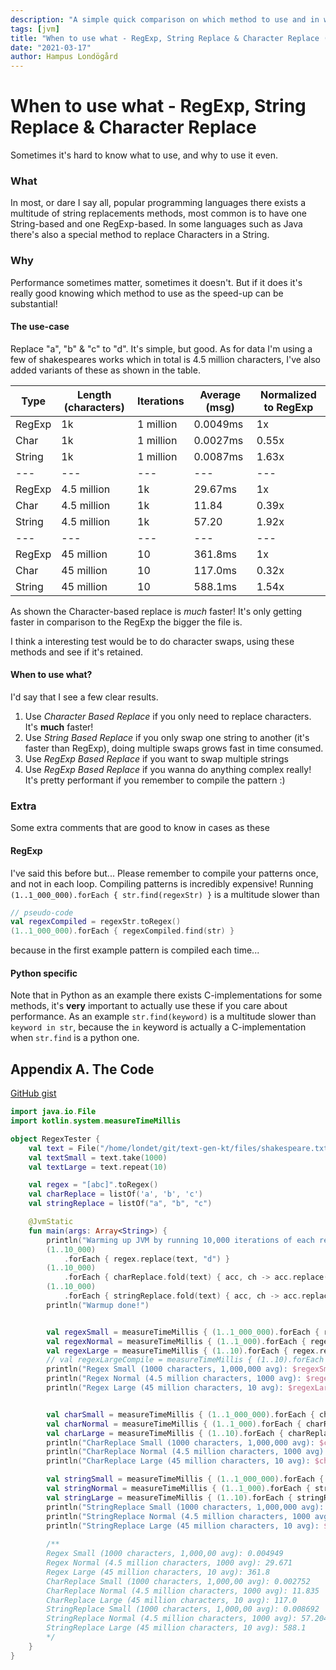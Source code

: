 ```yaml
---
description: "A simple quick comparison on which method to use and in what case when replacing characters or strings in strings."
tags: [jvm]
title: "When to use what - RegExp, String Replace & Character Replace (JVM/Kotlin)"
date: "2021-03-17"
author: Hampus Londögård
---
```


# When to use what - RegExp, String Replace & Character Replace
Sometimes it's hard to know what to use, and why to use it even. 
<!--truncate-->

### What
In most, or dare I say all, popular programming languages there exists a multitude of string replacements methods, most common is to have one String-based and one RegExp-based. In some languages such as Java there's also a special method to replace Characters in a String.

### Why
Performance sometimes matter, sometimes it doesn't. But if it does it's really good knowing which method to use as the speed-up can be substantial!

#### The use-case
Replace "a", "b" & "c" to "d". It's simple, but good.
As for data I'm using a few of shakespeares works which in total is 4.5 million characters, I've also added variants of these as shown in the table.

| Type   | Length (characters) | Iterations | Average (msg) | Normalized to RegExp |
|--------|---------------------|------------|---------------|----------------------|
| RegExp | 1k                  | 1 million  | 0.0049ms      | 1x                   |
| Char   | 1k                  | 1 million  | 0.0027ms      | 0.55x                |
| String | 1k                  | 1 million  | 0.0087ms      | 1.63x                |
| ---    | ---                 | ---        | ---           | ---                  |
| RegExp | 4.5 million         | 1k         | 29.67ms       | 1x                   |
| Char   | 4.5 million         | 1k         | 11.84         | 0.39x                |
| String | 4.5 million         | 1k         | 57.20         | 1.92x                |
| ---    | ---                 | ---        | ---           | ---                  |
| RegExp | 45 million          | 10         | 361.8ms       | 1x                   |
| Char   | 45 million          | 10         | 117.0ms       | 0.32x                |
| String | 45 million          | 10         | 588.1ms       | 1.54x                |

As shown the Character-based replace is _much_ faster! It's only getting faster in comparison to the RegExp the bigger the file is.

I think a interesting test would be to do character swaps, using these methods and see if it's retained.

#### When to use what?
I'd say that I see a few clear results.

1. Use _Character Based Replace_ if you only need to replace characters. It's **much** faster!
2. Use _String Based Replace_ if you only swap one string to another (it's faster than RegExp), doing multiple swaps grows fast in time consumed. 
3. Use _RegExp Based Replace_ if you want to swap multiple strings
4. Use _RegExp Based Replace_ if you wanna do anything complex really! It's pretty performant if you remember to compile the pattern :)

### Extra
Some extra comments that are good to know in cases as these

#### RegExp
I've said this before but...
Please remember to compile your patterns once, and not in each loop. Compiling patterns is incredibly expensive!
Running `(1..1_000_000).forEach { str.find(regexStr) }` is a multitude slower than 
```kotlin
// pseudo-code
val regexCompiled = regexStr.toRegex()
(1..1_000_000).forEach { regexCompiled.find(str) }
```
because in the first example pattern is compiled each time...

#### Python specific
Note that in Python as an example there exists C-implementations for some methods, it's **very** important to actually use these if you care about performance.
As an example `str.find(keyword)` is a multitude slower than `keyword in str`, because the `in` keyword is actually a C-implementation when `str.find` is a python one.

## Appendix A. The Code
[GitHub gist](https://gist.github.com/Lundez/ee6484422cc2fe5545fffa7eaa2635cc)
```kotlin
import java.io.File
import kotlin.system.measureTimeMillis

object RegexTester {
    val text = File("/home/londet/git/text-gen-kt/files/shakespeare.txt").readText()
    val textSmall = text.take(1000)
    val textLarge = text.repeat(10)

    val regex = "[abc]".toRegex()
    val charReplace = listOf('a', 'b', 'c')
    val stringReplace = listOf("a", "b", "c")

    @JvmStatic
    fun main(args: Array<String>) {
        println("Warming up JVM by running 10,000 iterations of each replacer on normal size.")
        (1..10_000)
            .forEach { regex.replace(text, "d") }
        (1..10_000)
            .forEach { charReplace.fold(text) { acc, ch -> acc.replace(ch, 'd') } }
        (1..10_000)
            .forEach { stringReplace.fold(text) { acc, ch -> acc.replace(ch, "d") } }
        println("Warmup done!")


        val regexSmall = measureTimeMillis { (1..1_000_000).forEach { regex.replace(textSmall, "d") } } / 1_000_000.0
        val regexNormal = measureTimeMillis { (1..1_000).forEach { regex.replace(text, "d") } } / 1000.0
        val regexLarge = measureTimeMillis { (1..10).forEach { regex.replace(textLarge, "d") } } / 10.0
        // val regexLargeCompile = measureTimeMillis { (1..10).forEach { textLarge.replace("[abc]", "d") } } / 10.0
        println("Regex Small (1000 characters, 1,000,000 avg): $regexSmall")
        println("Regex Normal (4.5 million characters, 1000 avg): $regexNormal")
        println("Regex Large (45 million characters, 10 avg): $regexLarge")


        val charSmall = measureTimeMillis { (1..1_000_000).forEach { charReplace.fold(textSmall) { acc, ch -> acc.replace(ch, 'd') } } } / 1_000_000.0
        val charNormal = measureTimeMillis { (1..1_000).forEach { charReplace.fold(text) { acc, ch -> acc.replace(ch, 'd') } } } / 1000.0
        val charLarge = measureTimeMillis { (1..10).forEach { charReplace.fold(textLarge) { acc, ch -> acc.replace(ch, 'd') } } } / 10.0
        println("CharReplace Small (1000 characters, 1,000,000 avg): $charSmall")
        println("CharReplace Normal (4.5 million characters, 1000 avg): $charNormal")
        println("CharReplace Large (45 million characters, 10 avg): $charLarge")

        val stringSmall = measureTimeMillis { (1..1_000_000).forEach { stringReplace.fold(textSmall) { acc, ch -> acc.replace(ch, "d") } } } / 1_000_000.0
        val stringNormal = measureTimeMillis { (1..1_000).forEach { stringReplace.fold(text) { acc, ch -> acc.replace(ch, "d") } } } / 1000.0
        val stringLarge = measureTimeMillis { (1..10).forEach { stringReplace.fold(textLarge) { acc, ch -> acc.replace(ch, "d") } } } / 10.0
        println("StringReplace Small (1000 characters, 1,000,000 avg): $stringSmall")
        println("StringReplace Normal (4.5 million characters, 1000 avg): $stringNormal")
        println("StringReplace Large (45 million characters, 10 avg): $stringLarge")
        
        /**
        Regex Small (1000 characters, 1,000,00 avg): 0.004949
        Regex Normal (4.5 million characters, 1000 avg): 29.671
        Regex Large (45 million characters, 10 avg): 361.8
        CharReplace Small (1000 characters, 1,000,00 avg): 0.002752
        CharReplace Normal (4.5 million characters, 1000 avg): 11.835
        CharReplace Large (45 million characters, 10 avg): 117.0
        StringReplace Small (1000 characters, 1,000,00 avg): 0.008692
        StringReplace Normal (4.5 million characters, 1000 avg): 57.204
        StringReplace Large (45 million characters, 10 avg): 588.1
        */
    }
}
```
